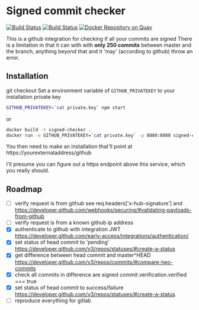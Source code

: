 # Signed commit checker
[![Build Status](https://travis-ci.org/UKHomeOffice/signed-commit-check.svg?branch=master)](https://travis-ci.org/UKHomeOffice/signed-commit-check)
[![Build Status](https://drone-external.digital.homeoffice.gov.uk/api/badges/UKHomeOffice/signed-commit-check/status.svg)](https://drone.digital.homeoffice.gov.uk/UKHomeOffice/signed-commit-check)
[![Docker Repository on Quay](https://quay.io/repository/ukhomeofficedigital/signed-commit-check/status "Docker Repository on Quay")](https://quay.io/repository/ukhomeofficedigital/signed-commit-check)

This is a github integration for checking if all your commits are signed
There is a limitation in that it can with with **only 250 commits** between master and the branch, anything beyond that and it 'may' (according to github) throw an error.

## Installation
git checkout
Set a environment variable of `GITHUB_PRIVATEKEY` to your installation private key

```bash
GITHUB_PRIVATEKEY=`cat private.key` npm start
```
or
```bash
docker build -t signed-checker .
docker run -e GITHUB_PRIVATEKEY=`cat private.key` -p 8080:8080 signed-checker
```
You then need to make an installation that'll point at https://yourexternaladdress/github

I'll presume you can figure out a https endpoint above this service, which you really should.

## Roadmap
 - [ ] verify request is from github see req.headers['x-hub-signature'] and https://developer.github.com/webhooks/securing/#validating-payloads-from-github
 - [ ] verify request is from a known github ip address
 - [x] authenticate to github with integration JWT https://developer.github.com/early-access/integrations/authentication/
 - [x] set status of head commit to 'pending' https://developer.github.com/v3/repos/statuses/#create-a-status
 - [x] get difference between head commit and master^HEAD https://developer.github.com/v3/repos/commits/#compare-two-commits
 - [x] check all commits in difference are signed commit.verification.verified === true
 - [x] set status of head commit to success/failure https://developer.github.com/v3/repos/statuses/#create-a-status
 - [ ] reproduce everything for gitlab
